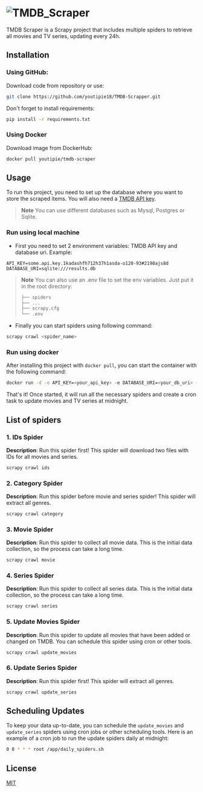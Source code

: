 # ![TMDB_Scraper](https://github.com/youtipie18/TMDB-Scrapper/assets/130830075/d11bb2c8-f2b9-4fc7-b208-9014c3d73780)

TMDB Scraper is a Scrapy project that includes multiple spiders to retrieve all movies and TV series, updating every 24h.

## Installation

### Using GitHub:
Download code from repository or use:
```bash
git clone https://github.com/youtipie18/TMDB-Scrapper.git
```

Don't forget to install requirements:
```bash
pip install -r requirements.txt
```

### Using Docker
Download image from DockerHub:
```bash
docker pull youtipie/tmdb-scraper
```

## Usage

To run this project, you need to set up the database where you want to store the scraped items. You will also need a [TMDB API key](https://developer.themoviedb.org/docs/getting-started).

> **Note**
> You can use different databases such as Mysql, Postgres or Sqlite.

### Run using local machine

- First you need to set 2 environment variables: TMDB API key and database uri. Example:

```code
API_KEY=some.api.key.1kadashfh712h37h1asda-o120-93#2198ajs8d
DATABASE_URI=sqlite:///results.db
```

> **Note** 
> You can also use an .env file to set the env variables. Just put it in the root directory:
>  ```bash
> ├── spiders
> ├── ...
> ├── scrapy.cfg
> └── .env
> ```

- Finally you can start spiders using following command:
```bash
scrapy crawl <spider_name>
```

### Run using docker

After installing this project with `docker pull`, you can start the container with the following command:
```bash
docker run -d -e API_KEY=<your_api_key> -e DATABASE_URI=<your_db_uri> --name spider youtipie/tmdb-scraper:latest
```
That's it! Once started, it will run all the necessary spiders and create a cron task to update movies and TV series at midnight.

## List of spiders

### 1. IDs Spider
**Description**: Run this spider first! This spider will download two files with IDs for all movies and series.
```bash
scrapy crawl ids
```

### 2. Category Spider
**Description**: Run this spider before movie and series spider! This spider will extract all genres.
```bash
scrapy crawl category
```

### 3. Movie Spider
**Description**: Run this spider to collect all movie data. This is the initial data collection, so the process can take a long time.
```bash
scrapy crawl movie
```

### 4. Series Spider
**Description**: Run this spider to collect all series data. This is the initial data collection, so the process can take a long time.
```bash
scrapy crawl series
```

### 5. Update Movies Spider
**Description**: Run this spider to update all movies that have been added or changed on TMDB. You can schedule this spider using cron or other tools.
```bash
scrapy crawl update_movies
```

### 6. Update Series Spider
**Description**: Run this spider first! This spider will extract all genres.
```bash
scrapy crawl update_series
```

## Scheduling Updates

To keep your data up-to-date, you can schedule the `update_movies` and `update_series` spiders using cron jobs or other scheduling tools. Here is an example of a cron job to run the update spiders daily at midnight:

```bash
0 0 * * * root /app/daily_spiders.sh
```

## License

[MIT](./LICENSE)
